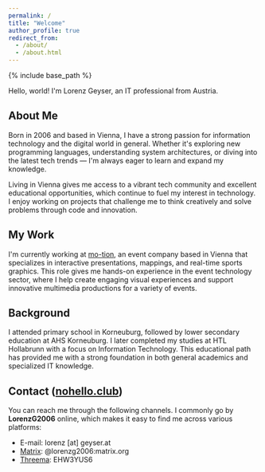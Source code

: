```yaml
---
permalink: /
title: "Welcome"
author_profile: true
redirect_from: 
  - /about/
  - /about.html
---
```


{% include base_path %}

Hello, world! I'm Lorenz Geyser, an IT professional from Austria.

## About Me
Born in 2006 and based in Vienna, I have a strong passion for information technology and the digital world in general. Whether it's exploring new programming languages, understanding system architectures, or diving into the latest tech trends — I'm always eager to learn and expand my knowledge.

Living in Vienna gives me access to a vibrant tech community and excellent educational opportunities, which continue to fuel my interest in technology. I enjoy working on projects that challenge me to think creatively and solve problems through code and innovation.

## My Work
I'm currently working at [mo-tion](https://mo-tion.at), an event company based in Vienna that specializes in interactive presentations, mappings, and real-time sports graphics. This role gives me hands-on experience in the event technology sector, where I help create engaging visual experiences and support innovative multimedia productions for a variety of events.

## Background
I attended primary school in Korneuburg, followed by lower secondary education at AHS Korneuburg. I later completed my studies at HTL Hollabrunn with a focus on Information Technology. This educational path has provided me with a strong foundation in both general academics and specialized IT knowledge.

## Contact ([nohello.club](https://nohello.club))
You can reach me through the following channels. I commonly go by **LorenzG2006** online, which makes it easy to find me across various platforms:

* E-mail: lorenz [at] geyser.at  
* [Matrix](https://matrix.to/#/@lorenzg2006:matrix.org): @lorenzg2006:matrix.org  
* [Threema](https://threema.id/EHW3YUS6): EHW3YUS6